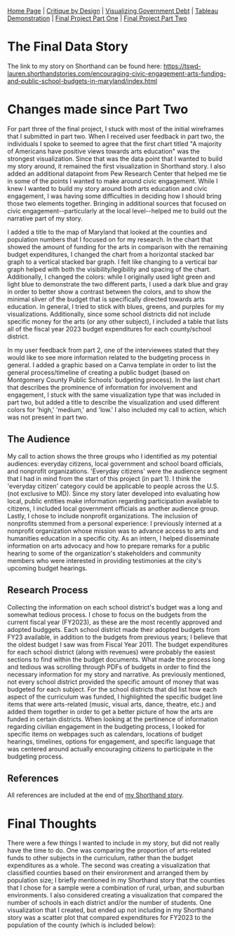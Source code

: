[Home Page](/README.md) | [Critique by Design](/Critique.md) | [Visualizing Government Debt](/Governmentdebt.md) | [Tableau Demonstration](/Tableaudemo.md) | [Final Project Part One](/Final_partone.md) | [Final Project Part Two](/Final_parttwo.md)

# The Final Data Story
The link to my story on Shorthand can be found here: https://tswd-lauren.shorthandstories.com/encouraging-civic-engagement-arts-funding-and-public-school-budgets-in-maryland/index.html 

# Changes made since Part Two
For part three of the final project, I stuck with most of the initial wireframes that I submitted in part two. When I received user feedback in part two, the individuals I spoke to seemed to agree that the first chart titled "A majority of Americans have positive views towards arts education" was the strongest visualization. Since that was the data point that I wanted to build my story around, it remained the first visualization in Shorthand story. I also added an additional datapoint from Pew Research Center that helped me tie in some of the points I wanted to make around civic engagement. While I knew I wanted to build my story around both arts education and civic engagement, I was having some difficulties in deciding how I should bring those two elements together. Bringing in additional sources that focused on civic engagement--particularly at the local level--helped me to build out the narrative part of my story.

I added a title to the map of Maryland that looked at the counties and population numbers that I focused on for my research. In the chart that showed the amount of funding for the arts in comparison with the remaining budget expenditures, I changed the chart from a horizontal stacked bar graph to a vertical stacked bar graph. I felt like changing to a vertical bar graph helped with both the visibility/legibility and spacing of the chart. Additionally, I changed the colors: while I originally used light green and light blue to demonstrate the two different parts, I used a dark blue and gray in order to better show a contrast between the colors, and to show the minimal sliver of the budget that is specifically directed towards arts education. In general, I  tried to stick with blues, greens, and purples for my visualizations. Additionally, since some school districts did not include specific money for the arts (or any other subject), I included a table that lists all of the fiscal year 2023 budget expenditures for each county/school district.

In my user feedback from part 2, one of the interviewees stated that they would like to see more information related to the budgeting process in general. I added a graphic based on a Canva template in order to list the general process/timeline of creating a public budget (based on Montgomery County Public Schools' budgeting process). In the last chart that describes the prominence of information for involvement and engagement, I stuck with the same visualization type that was included in part two, but added a title to describe the visualization and used different colors for 'high,' 'medium,' and 'low.' I also included my call to action, which was not present in part two. 

## The Audience
My call to action shows the three groups who I identified as my potential audiences: everyday citizens, local government and school board officials, and nonprofit organizations. 'Everyday citizens' were the audience segment that I had in mind from the start of this project (in part 1). I think the 'everyday citizen' category could be applicable to people across the U.S. (not exclusive to MD). Since my story later developed into evaluating how local, public entities make information regarding participation available to citizens, I included local government officials as another audience group. Lastly, I chose to include nonprofit organizations. The inclusion of nonprofits stemmed from a personal experience: I previously interned at a nonprofit organization whose mission was to advance access to arts and humanities education in a specific city. As an intern, I helped disseminate information on arts advocacy and how to prepare remarks for a public hearing to some of the organization's stakeholders and community members who were interested in providing testimonies at the city's upcoming budget hearings.

## Research Process
Collecting the information on each school district's budget was a long and somewhat tedious process. I chose to focus on the budgets from the current fiscal year (FY2023), as these are the most recently approved and adopted budggets. Each school district made their adopted budgets from FY23 available, in addition to the budgets from previous years; I believe that the oldest budget I saw was from Fiscal Year 2011. The budget expenditures for each school district (along with revenues) were probably the easiest sections to find within the budget documents. What made the process long and tedious was scrolling through PDFs of budgets in order to find the necessary information for my story and narrative. As previously mentioned, not every school district provided the specific amount of money that was budgeted for each subject. For the school districts that did list how each aspect of the curriculum was funded, I highlighted the specific budget line items that were arts-related (music, visual arts, dance, theatre, etc.) and added them together in order to get a better picture of how the arts are funded in certain districts. When looking at the pertinence of information regarding civilian engagement in the budgeting process, I looked for specific items on webpages such as calendars, locations of budget hearings, timelines, options for engagement, and specific language that was centered around actually encouraging citizens to participate in the budgeting process. 

## References
All references are included at the end of [my Shorthand story](https://tswd-lauren.shorthandstories.com/encouraging-civic-engagement-arts-funding-and-public-school-budgets-in-maryland/index.html).

# Final Thoughts
There were a few things I wanted to include in my story, but did not really have the time to do. One was comparing the proportion of arts-related funds to other subjects in the curriculum, rather than the budget expenditures as a whole. The second was creating a visualization that classified counties based on their environment and arranged them by population size; I briefly mentioned in my Shorthand story that the counties that I chose for a sample were a combination of rural, urban, and suburban environments. I also considered creating a visualization that compared the number of schools in each district and/or the number of students. One visualization that I created, but ended up not including in my Shorthand story was a scatter plot that compared expenditures for FY2023 to the population of the county (which is included below):
<div class="flourish-embed flourish-scatter" data-src="visualisation/12905448"><script src="https://public.flourish.studio/resources/embed.js"></script></div> 
